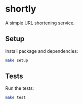 # shortly

A simple URL shortening service.

## Setup

Install package and dependencies:

```bash
make setup
```

## Tests

Run the tests:

```bash
make test
```
